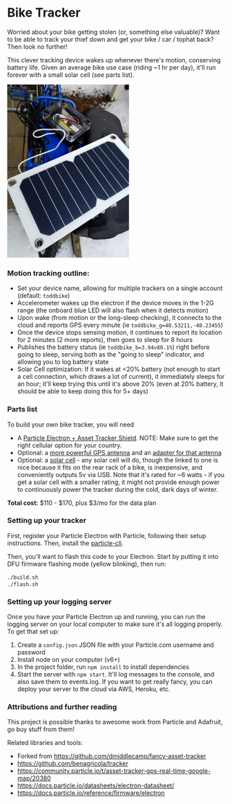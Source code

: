 # Bike Tracker

Worried about your bike getting stolen (or, something else valuable)? Want to be able to track your thief down and get your bike / car / tophat back? Then look no further!

This clever tracking device wakes up whenever there's motion, conserving battery life. Given an average bike use case (riding ~1 hr per day), it'll run forever with a small solar cell (see parts list).

<img src="img/example-deployment.jpg" height="400" />

### Motion tracking outline:

- Set your device name, allowing for multiple trackers on a single account (default: `toddbike`)
- Accelerometer wakes up the electron if the device moves in the 1-2G range (the onboard blue LED will also flash when it detects motion)
- Upon wake (from motion or the long-sleep checking), it connects to the cloud and reports GPS every minute (ie `toddbike_g=40.53211,-40.23455`)
- Once the device stops sensing motion, it continues to report its location for 2 minutes (2 more reports), then goes to sleep for 8 hours
- Publishes the battery status (ie `toddbike_b=3.94v80.1%`) right before going to sleep, serving both as the "going to sleep" indicator, and allowing you to log battery state
- Solar Cell optimization: If it wakes at <20% battery (not enough to start a cell connection, which draws a lot of current), it immediately sleeps for an hour; it'll keep trying this until it's above 20% (even at 20% battery, it should be able to keep doing this for 5+ days)

### Parts list

To build your own bike tracker, you will need

- A [Particle Electron + Asset Tracker Shield](https://store.particle.io/#asset-tracker). NOTE: Make sure to get the right cellular option for your country.
- Optional: a [more powerful GPS antenna](https://www.adafruit.com/product/960) and an [adapter for that antenna](https://www.adafruit.com/product/851)
- Optional: a [solar cell](https://www.amazon.com/gp/product/B01LNKKZVY/ref=oh_aui_search_detailpage?ie=UTF8&psc=1) - any solar cell will do, though the linked to one is nice because it fits on the rear rack of a bike, is inexpensive, and conveniently outputs 5v via USB. Note that it's rated for ~6 watts - if you get a solar cell with a smaller rating, it might not provide enough power to continuously power the tracker during the cold, dark days of winter.

**Total cost:** $110 - $170, plus $3/mo for the data plan


### Setting up your tracker

First, register your Particle Electron with Particle, following their setup instructions. Then, install the [particle-cli](https://github.com/spark/particle-cli).

Then, you'll want to flash this code to your Electron. Start by putting it into DFU firmware flashing mode (yellow blinking), then run:

```
./build.sh
./flash.sh
```

### Setting up your logging server

Once you have your Particle Electron up and running, you can run the logging server on your local computer to make sure it's all logging properly. To get that set up:

1. Create a `config.json` JSON file with your Particle.com username and password
2. Install node on your computer (v6+)
3. In the project folder, run `npm install` to install dependencies
4. Start the server with `npm start`. It'll log messages to the console, and also save them to events.log. If you want to get really fancy, you can deploy your server to the cloud via AWS, Heroku, etc.


### Attributions and further reading

This project is possible thanks to awesome work from Particle and Adafruit, go buy stuff from them!

Related libraries and tools:

- Forked from https://github.com/dmiddlecamp/fancy-asset-tracker
- https://github.com/benagricola/tracker
- https://community.particle.io/t/asset-tracker-gps-real-time-google-map/20380
- https://docs.particle.io/datasheets/electron-datasheet/
- https://docs.particle.io/reference/firmware/electron
